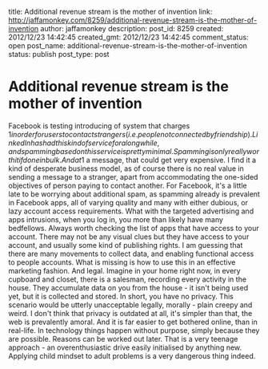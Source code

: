 title: Additional revenue stream is the mother of invention
link: http://jaffamonkey.com/8259/additional-revenue-stream-is-the-mother-of-invention
author: jaffamonkey
description: 
post_id: 8259
created: 2012/12/23 14:42:45
created_gmt: 2012/12/23 14:42:45
comment_status: open
post_name: additional-revenue-stream-is-the-mother-of-invention
status: publish
post_type: post

# Additional revenue stream is the mother of invention

Facebook is testing introducing of system that charges $1 in order for users to contact strangers (i.e. people not connected by friendship). LinkedIn has had this kind of service for a long while, and spamming based on this service is pretty minimal. Spamming is only really worth it if done in bulk. And at 1$ a message, that could get very expensive. I find it a kind of desperate business model, as of course there is no real value in sending a message to a stranger, apart from accommodating the one-sided objectives of person paying to contact another. For Facebook, it's a little late to be worrying about additional spam, as spamming already is prevalent in Facebook apps, all of varying quality and many with either dubious, or lazy account access requirements. What with the targeted advertising and apps intrusions, when you log in, you more than likely have many bedfellows. Always worth checking the list of apps that have access to your account. There may not be any visual clues but they have access to your account, and usually some kind of publishing rights. I am guessing that there are many movements to collect data, and enabling functional access to people accounts. What is missing is how to use this in an effective marketing fashion. And legal. Imagine in your home right now, in every cupboard and closet, there is a salesman, recording every activity in the house. They accumulate data on you from the house - it isn't being used yet, but it is collected and stored. In short, you have no privacy. This scenario would be utterly unacceptable legally, morally - plain creepy and weird. I don't think that privacy is outdated at all, it's simpler than that, the web is prevalently amoral. And it is far easier to get bothered online, than in real-life. In technology things happen without purpose, simply because they are possible. Reasons can be worked out later. That is a very teenage approach - an overenthusiastic drive easily initialised by anything new. Applying child mindset to adult problems is a very dangerous thing indeed.